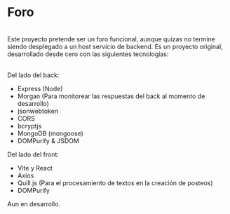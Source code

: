 <h1>Foro</h1>
<br/>
Este proyecto pretende ser un foro funcional, aunque quizas no termine siendo desplegado a un host servicio de backend.
Es un proyecto original, desarrollado desde cero con las siguientes tecnologías:<br/>
<br/>

Del lado del back:
- Express (Node)
- Morgan (Para monitorear las respuestas del back al momento de desarrollo)
- jsonwebtoken
- CORS
- bcryptjs
- MongoDB (mongoose)
- DOMPurify & JSDOM

Del lado del front:
- Vite y React
- Axios
- Quill.js (Para el procesamiento de textos en la creación de posteos)
- DOMPurify

Aun en desarrollo.
